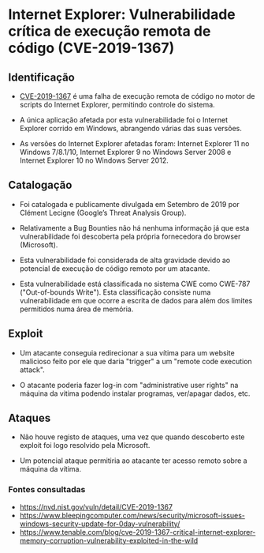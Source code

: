 # Internet Explorer: Vulnerabilidade crítica de execução remota de código (CVE-2019-1367)

## Identificação

- [CVE-2019-1367](https://www.cvedetails.com/cve/CVE-2019-1367/) é uma falha de execução remota de código no motor de scripts do Internet Explorer, permitindo controle do sistema.

- A única aplicação afetada por esta vulnerabilidade foi o Internet Explorer corrido em Windows, abrangendo várias das suas versões.

- As versões do Internet Explorer afetadas foram: Internet Explorer 11 no Windows 7/8.1/10, Internet Explorer 9 no Windows Server 2008 e Internet Explorer 10 no Windows Server 2012.

## Catalogação

- Foi catalogada e publicamente divulgada em Setembro de 2019 por Clément Lecigne (Google’s Threat Analysis Group).

- Relativamente a Bug Bounties não há nenhuma informação já que esta vulnerabilidade foi descoberta pela própria fornecedora do browser (Microsoft).

- Esta vulnerabilidade foi considerada de alta gravidade devido ao potencial de execução de código remoto por um atacante.

- Esta vulnerabilidade está classificada no sistema CWE como CWE-787 ("Out-of-bounds Write"). Esta classificação consiste numa vulnerabilidade em que ocorre a escrita de dados para além dos limites permitidos numa área de memória.

## Exploit

- Um atacante conseguia redirecionar a sua vítima para um website malicioso feito por ele que daria "trigger" a um "remote code execution attack".

- O atacante poderia fazer log-in com "administrative user rights" na máquina da vitima podendo instalar programas, ver/apagar dados, etc.

## Ataques

- Não houve registo de ataques, uma vez que quando descoberto este exploit foi logo resolvido pela Microsoft.

- Um potencial ataque permitiria ao atacante ter acesso remoto sobre a máquina da vítima.

### Fontes consultadas

- https://nvd.nist.gov/vuln/detail/CVE-2019-1367
- https://www.bleepingcomputer.com/news/security/microsoft-issues-windows-security-update-for-0day-vulnerability/
- https://www.tenable.com/blog/cve-2019-1367-critical-internet-explorer-memory-corruption-vulnerability-exploited-in-the-wild
